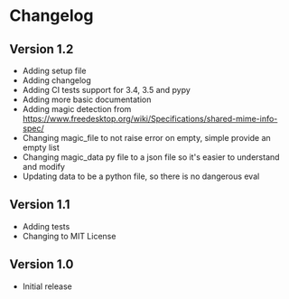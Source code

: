 Changelog
=========


Version 1.2
-----------

- Adding setup file
- Adding changelog
- Adding CI tests support for 3.4, 3.5 and pypy
- Adding more basic documentation
- Adding magic detection from https://www.freedesktop.org/wiki/Specifications/shared-mime-info-spec/
- Changing magic_file to not raise error on empty, simple provide an empty list
- Changing magic_data py file to a json file so it's easier to understand and modify
- Updating data to be a python file, so there is no dangerous eval


Version 1.1
-----------

- Adding tests
- Changing to MIT License

Version 1.0
-----------

- Initial release